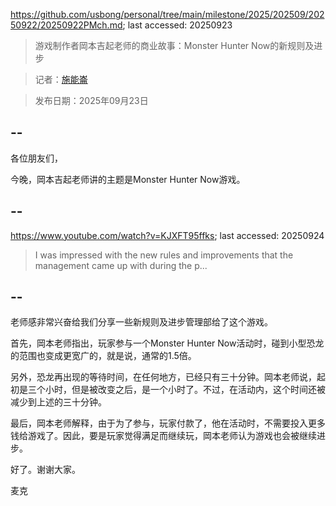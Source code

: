 https://github.com/usbong/personal/tree/main/milestone/2025/202509/20250922/20250922PMch.md; last accessed: 20250923

> 游戏制作者岡本吉起老师的商业故事：Monster Hunter Now的新规则及进步
  
> 记者：[施能崙](https://www.linkedin.com/in/michaelsyson/)

> 发布日期：2025年09月23日

## --

各位朋友们，

今晚，岡本吉起老师讲的主题是Monster Hunter Now游戏。

## --

https://www.youtube.com/watch?v=KJXFT95ffks; last accessed: 20250924

> I was impressed with the new rules and improvements that the management came up with during the p...

## --

老师感非常兴奋给我们分享一些新规则及进步管理部给了这个游戏。

首先，岡本老师指出，玩家参与一个Monster Hunter Now活动时，碰到小型恐龙的范围也变成更宽广的，就是说，通常的1.5倍。

另外，恐龙再出现的等待时间，在任何地方，已经只有三十分钟。岡本老师说，起初是三个小时，但是被改变之后，是一个小时了。不过，在活动内，这个时间还被减少到上述的三十分钟。

最后，岡本老师解释，由于为了参与，玩家付款了，他在活动时，不需要投入更多钱给游戏了。因此，要是玩家觉得满足而继续玩，岡本老师认为游戏也会被继续进步。

好了。谢谢大家。

麦克
